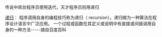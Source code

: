 传说中屌丝程序员使用迭代，天才程序员则用递归

[递归](https://baike.baidu.com/item/%E9%80%92%E5%BD%92/1740695?fr=aladdin)： 程序调用自身的编程技巧称为递归（ recursion）。递归做为一种算法在程序设计语言中广泛应用。 一个过程或函数在其定义或说明中有直接或间接调用自身的一种方法-----摘自百度百科



